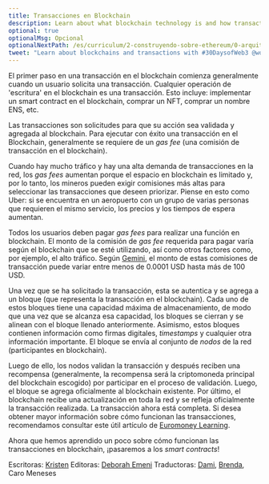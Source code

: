 ```yaml
---
title: Transacciones en Blockchain
description: Learn about what blockchain technology is and how transactions are executed on the blockchain.
optional: true
optionalMsg: Opcional
optionalNextPath: /es/curriculum/2-construyendo-sobre-ethereum/0-arquitectura-cliente-servidor
tweet: "Learn about blockchains and transactions with #30DaysofWeb3 @womenbuildweb3 🌐"
---
```



El primer paso en una transacción en el blockchain comienza generalmente cuando un usuario solicita una transacción. Cualquier operación de 'escritura' en el blockchain es una transacción. Esto incluye: implementar un smart contract en el blockchain, comprar un NFT, comprar un nombre ENS, etc.

Las transacciones son solicitudes para que su acción sea validada y agregada al blockchain. Para ejecutar con éxito una transacción en el Blockchain, generalmente se requiere de un *gas fee* (una comisión de transacción en el blockchain).

Cuando hay mucho tráfico y hay una alta demanda de transacciones en la red, los *gas fees* aumentan porque el espacio en blockchain es limitado y, por lo tanto, los mineros pueden exigir comisiones más altas para seleccionar las transacciones que deseen priorizar. Piense en esto como Uber: si se encuentra en un aeropuerto con un grupo de varias personas que requieren el mismo servicio, los precios y los tiempos de espera aumentan.


Todos los usuarios deben pagar *gas fees* para realizar una función en blockchain. El monto de la comisión de *gas fee* requerida para pagar varía según el blockchain que se esté utilizando, así como otros factores como, por ejemplo, el alto tráfico. Según [Gemini](https://www.gemini.com/cryptopedia/what-are-gas-fees-gwei-gas-fees-eth-ether-transaction-fee), el monto de estas comisiones de transacción puede variar entre menos de 0.0001 USD hasta más de 100 USD.

Una vez que se ha solicitado la transacción, esta se autentica y se agrega a un bloque (que representa la transacción en el blockchain). Cada uno de estos bloques tiene una capacidad máxima de almacenamiento, de modo que una vez que se alcanza esa capacidad, los bloques se cierran y se alinean con el bloque llenado anteriormente. Asimismo, estos bloques contienen información como firmas digitales, *timestamps* y cualquier otra información importante. El bloque se envía al conjunto de *nodos* de la red (participantes en blockchain).

Luego de ello, los nodos validan la transacción y después reciben una recompensa (generalmente, la recompensa será la criptomoneda principal del blockchain escogido) por participar en el proceso de validación. Luego, el bloque se agrega oficialmente al blockchain existente. Por último, el blockchain recibe una actualización en toda la red y se refleja oficialmente la transacción realizada. La transacción ahora está completa. Si desea obtener mayor información sobre cómo funcionan las transacciones, recomendamos consultar este útil artículo de [Euromoney Learning](https://www.euromoney.com/learning/blockchain-explained/how-transactions-get-into-the-blockchain).

Ahora que hemos aprendido un poco sobre cómo funcionan las transacciones en blockchain, ¡pasaremos a los *smart contracts*!

Escritoras: [Kristen](https://twitter.com/CuddleofDeath)
Editoras: [Deborah Emeni](https://twitter.com/_emeni_deborah)
Traductoras: [Dami](https://twitter.com/dakitidami), [Brenda](https://twitter.com/engineerbrenda), Caro Meneses